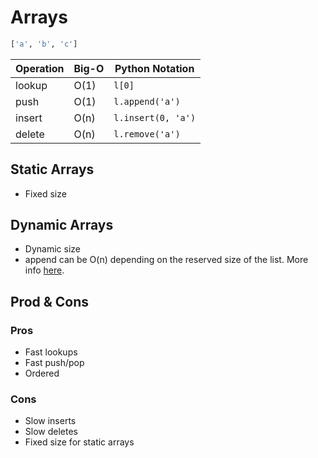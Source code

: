 # Arrays

```python
['a', 'b', 'c']
```


| Operation     | Big-O      | Python Notation    |
| ------------- | -----------|------------------- |
| lookup        | O(1)       |``` l[0] ```            |
| push          | O(1)       |``` l.append('a') ```   |
| insert        | O(n)       |``` l.insert(0, 'a') ```|
| delete        | O(n)       |``` l.remove('a') ```   |

## Static Arrays

* Fixed size


## Dynamic Arrays

* Dynamic size
* append can be O(n) depending on the reserved size of the list. More info [here](https://stackoverflow.com/a/33045038).


## Prod & Cons

### Pros

* Fast lookups
* Fast push/pop
* Ordered

### Cons

* Slow inserts
* Slow deletes
* Fixed size for static arrays
